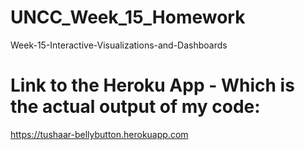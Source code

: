 # UNCC_Week_15_Homework
Week-15-Interactive-Visualizations-and-Dashboards

# Link to the Heroku App - Which is the actual output of my code:
https://tushaar-bellybutton.herokuapp.com
